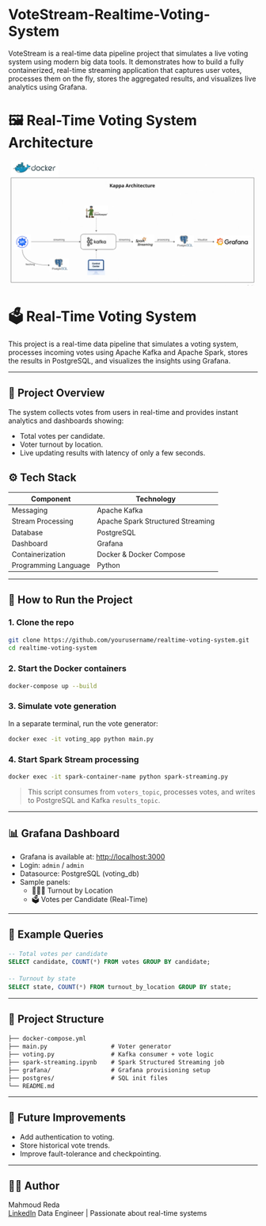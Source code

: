 # VoteStream-Realtime-Voting-System
VoteStream is a real-time data pipeline project that simulates a live voting system using modern big data tools.  It demonstrates how to build a fully containerized, real-time streaming application that captures user votes, processes them on the fly, stores the aggregated results, and visualizes live analytics using Grafana. 


# 🖼️ Real-Time Voting System Architecture

![Real-Time Voting System Architecture](Images/Kappa_Architecture.png)


# 🗳️ Real-Time Voting System

This project is a real-time data pipeline that simulates a voting system, processes incoming votes using Apache Kafka and Apache Spark, stores the results in PostgreSQL, and visualizes the insights using Grafana.

---

## 📌 Project Overview

The system collects votes from users in real-time and provides instant analytics and dashboards showing:

- Total votes per candidate.
- Voter turnout by location.
- Live updating results with latency of only a few seconds.


## ⚙️ Tech Stack

| Component        | Technology                  |
|------------------|-----------------------------|
| Messaging        | Apache Kafka                |
| Stream Processing| Apache Spark Structured Streaming |
| Database         | PostgreSQL                  |
| Dashboard        | Grafana                     |
| Containerization | Docker & Docker Compose     |
| Programming Language         | Python                      |

---

## 🚀 How to Run the Project

### 1. Clone the repo
```bash
git clone https://github.com/yourusername/realtime-voting-system.git
cd realtime-voting-system
```

### 2. Start the Docker containers
```bash
docker-compose up --build
```

### 3. Simulate vote generation
In a separate terminal, run the vote generator:
```bash
docker exec -it voting_app python main.py
```

### 4. Start Spark Stream processing
```bash
docker exec -it spark-container-name python spark-streaming.py
```

> This script consumes from `voters_topic`, processes votes, and writes to PostgreSQL and Kafka `results_topic`.

---

## 📊 Grafana Dashboard

- Grafana is available at: [http://localhost:3000](http://localhost:3000)
- Login: `admin` / `admin`
- Datasource: PostgreSQL (voting_db)
- Sample panels:
  - 🧑‍🤝‍🧑 Turnout by Location
  - 🗳️ Votes per Candidate (Real-Time)

---

## 🧪 Example Queries

```sql
-- Total votes per candidate
SELECT candidate, COUNT(*) FROM votes GROUP BY candidate;

-- Turnout by state
SELECT state, COUNT(*) FROM turnout_by_location GROUP BY state;
```

---

## 📁 Project Structure

```
├── docker-compose.yml
├── main.py                  # Voter generator
├── voting.py                # Kafka consumer + vote logic
├── spark-streaming.ipynb    # Spark Structured Streaming job
├── grafana/                 # Grafana provisioning setup
├── postgres/                # SQL init files
└── README.md
```

---

## 📌 Future Improvements

- Add authentication to voting.
- Store historical vote trends.
- Improve fault-tolerance and checkpointing.

---

## 👨‍💻 Author

Mahmoud Reda  
[LinkedIn]([https://www.linkedin.com/in/mahmoud-reda/](https://www.linkedin.com/in/mahmoud-reda2001/))  
Data Engineer | Passionate about real-time systems

